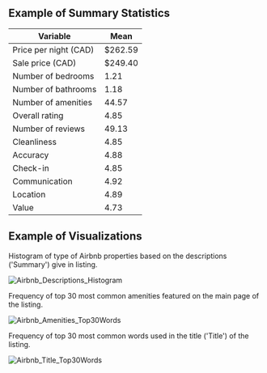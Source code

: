 ## Example of Summary Statistics

| **Variable**           | **Mean** |
|------------------------|----------|
| Price per night (CAD) | $262.59  |
| Sale price (CAD)      | $249.40  |
| Number of bedrooms    | 1.21     |
| Number of bathrooms   | 1.18     |
| Number of amenities   | 44.57    |
| Overall rating        | 4.85     |
| Number of reviews     | 49.13    |
| Cleanliness           | 4.85     |
| Accuracy              | 4.88     |
| Check-in              | 4.85     |
| Communication         | 4.92     |
| Location              | 4.89     |
| Value                 | 4.73     |


## Example of Visualizations

Histogram of type of Airbnb properties based on the descriptions ('Summary') give in listing.

![Airbnb_Descriptions_Histogram](https://github.com/lyndsayroach/Airbnb-Web-Scrapping/assets/17256163/3b0d152e-ed8b-449c-91f4-30ebffbd64c6)


Frequency of top 30 most common amenities featured on the main page of the listing.

![Airbnb_Amenities_Top30Words](https://github.com/lyndsayroach/Airbnb-Web-Scrapping/assets/17256163/da60765d-c671-4256-a7d1-3f06759b5f1a)


Frequency of top 30 most common words used in the title ('Title') of the listing.

![Airbnb_Title_Top30Words](https://github.com/lyndsayroach/Airbnb-Web-Scrapping/assets/17256163/57bdc4c9-3856-437a-af07-15283f06616b)

